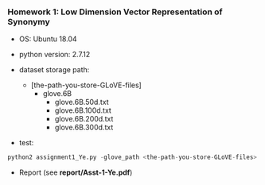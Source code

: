 ### Homework 1: Low Dimension Vector Representation of Synonymy


- OS: Ubuntu 18.04

- python version: 2.7.12

- dataset storage path:
    - [the-path-you-store-GLoVE-files]
        - glove.6B
            - glove.6B.50d.txt
            - glove.6B.100d.txt
            - glove.6B.200d.txt
            - glove.6B.300d.txt

- test: 

```python
python2 assignment1_Ye.py -glove_path <the-path-you-store-GLoVE-files>
```

- Report (see __report/Asst-1-Ye.pdf__)